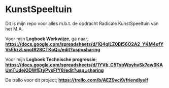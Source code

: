 # KunstSpeeltuin
Dit is mijn repo voor alles m.b.t. de opdracht Radicale KunstSpeeltuin van het M.A.

Voor mijn **Logboek Werkwijze**, ga naar;
**https://docs.google.com/spreadsheets/d/1Q4qILZ0Bl56O2A2_YKM4ofYVsEkzzLspotR28CTKoQc/edit?usp=sharing**

Voor mijn **Logboek Technische progressie**;
**https://docs.google.com/spreadsheets/d/1YVb_C5TsbWpyhvSk7ew6KAUmTUdejODWfEtyPysFfY8/edit?usp=sharing**

De trello voor dit project;
**https://trello.com/b/AEZ9vci9/friendlyelf**
